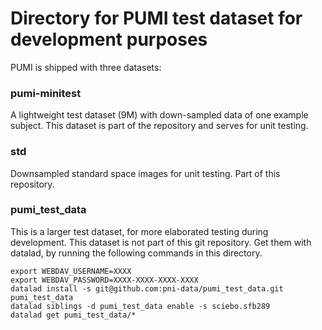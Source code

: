 # Directory for PUMI test dataset for development purposes

PUMI is shipped with three datasets:

### pumi-minitest
A lightweight test dataset (9M) with down-sampled data of one example subject.
This dataset is part of the repository and serves for unit testing.

### std
Downsampled standard space images for unit testing. Part of this repository.


### pumi_test_data
This is a larger test dataset, for more elaborated testing during development.
This dataset is not part of this git repository.
Get them with datalad, by running the following commands in this directory.

```
export WEBDAV_USERNAME=XXXX
export WEBDAV_PASSWORD=XXXX-XXXX-XXXX-XXXX
datalad install -s git@github.com:pni-data/pumi_test_data.git pumi_test_data
datalad siblings -d pumi_test_data enable -s sciebo.sfb289
datalad get pumi_test_data/*
```

